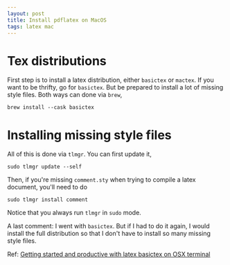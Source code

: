 ```yaml
---
layout: post
title: Install pdflatex on MacOS
tags: latex mac
---
```


# Tex distributions
First step is to install a latex distribution, either `basictex` or `mactex`.
If you want to be thrifty, go for `basictex`. But be prepared to install a lot of missing style files.
Both ways can done via `brew`,
```
brew install --cask basictex
```

# Installing missing style files
All of this is done via `tlmgr`. You can first update it,
```
sudo tlmgr update --self
```
Then, if you're missing `comment.sty` when trying to compile a latex document, you'll need to do
```
sudo tlmgr install comment
```
Notice that you always run `tlmgr` in `sudo` mode.

A last comment: I went with `basictex`. But if I had to do it again, I would install the full distribution so that I don't have to install so many missing style files.

Ref: [Getting started and productive with latex basictex on OSX terminal](https://bilalakil.me/getting-started-and-productive-with-latex-basictex-on-os-x-terminal)
